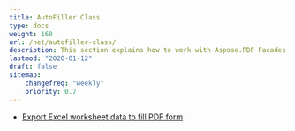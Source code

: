 ```yaml
---
title: AutoFiller Class
type: docs
weight: 160
url: /net/autofiller-class/
description: This section explains how to work with Aspose.PDF Facades with AutoFiller Class.
lastmod: "2020-01-12"
draft: false
sitemap:
    changefreq: "weekly"
    priority: 0.7
---
```


- [Export Excel worksheet data to fill PDF form](/pdf/net/export-excel-worksheet-data-to-fill-pdf-form/)

